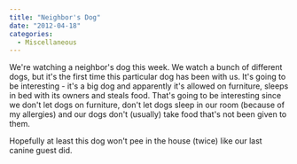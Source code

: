 ```yaml
---
title: "Neighbor's Dog"
date: "2012-04-18"
categories: 
  - Miscellaneous
---
```


We're watching a neighbor's dog this week. We watch a bunch of different dogs, but it's the first time this particular dog has been with us. It's going to be interesting - it's a big dog and apparently it's allowed on furniture, sleeps in bed with its owners and steals food. That's going to be interesting since we don't let dogs on furniture, don't let dogs sleep in our room (because of my allergies) and our dogs don't (usually) take food that's not been given to them.

Hopefully at least this dog won't pee in the house (twice) like our last canine guest did.
